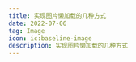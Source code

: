 ```yaml
---
title: 实现图片懒加载的几种方式
date: 2022-07-06
tag: Image
icon: ic:baseline-image
description: 实现图片懒加载的几种方式
---
```

